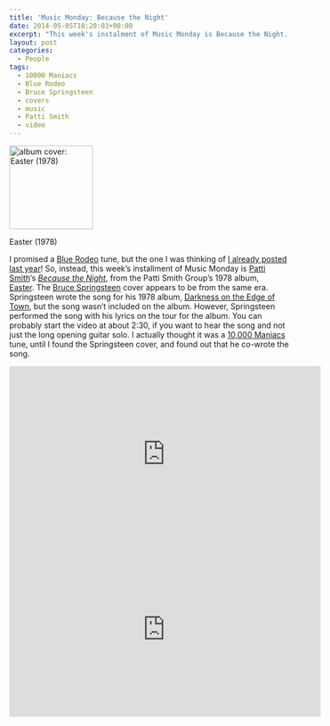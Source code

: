```yaml
---
title: 'Music Monday: Because the Night'
date: 2014-05-05T10:20:03+00:00
excerpt: "This week's instalment of Music Monday is Because the Night. The 1978 Patti Smith original and a comtemporary cover by Bruce Springsteen."
layout: post
categories:
  - People
tags:
  - 10000 Maniacs
  - Blue Rodeo
  - Bruce Springsteen
  - covers
  - music
  - Patti Smith
  - video
---
```

<div id="attachment_3841" style="width: 160px" class="wp-caption alignleft">
  <a href="https://dv8b8dkxht4vb.cloudfront.net/img/Easter_cover.jpg" rel="lightbox"><img class="wp-image-3841 size-thumbnail" src="https://dv8b8dkxht4vb.cloudfront.net/img/Easter_cover-150x150.jpg" alt="album cover: Easter (1978)" width="150" height="150" srcset="https://dv8b8dkxht4vb.cloudfront.net/img/Easter_cover-150x150.jpg 150w, https://dv8b8dkxht4vb.cloudfront.net/img/Easter_cover.jpg 300w" sizes="(max-width: 150px) 100vw, 150px" /></a>
  
  <p class="wp-caption-text">
    Easter (1978)
  </p>
</div>

I promised a [Blue Rodeo](http://bluerodeo.com/) tune, but the one I was thinking of [I already posted last year](http://craigmcn.ca/music-monday-one-more-night.html "Music Monday: One More Night")! So, instead, this week&#8217;s installment of Music Monday is [Patti Smith](http://www.pattismith.net/)&#8216;s _[Because the Night](http://en.wikipedia.org/wiki/Because_the_Night)_, from the Patti Smith Group&#8217;s 1978 album, [Easter](http://en.wikipedia.org/wiki/Easter_(Patti_Smith_Group_album)). The [Bruce Springsteen](http://brucespringsteen.net/) cover appears to be from the same era. Springsteen wrote the song for his 1978 album, [Darkness on the Edge of Town](http://en.wikipedia.org/wiki/Darkness_on_the_Edge_of_Town), but the song wasn&#8217;t included on the album. However, Springsteen performed the song with his lyrics on the tour for the album. You can probably start the video at about 2:30, if you want to hear the song and not just the long opening guitar solo. I actually thought it was a [10,000 Maniacs](http://www.maniacs.com/) tune, until I found the Springsteen cover, and found out that he co-wrote the song.

<div class="video-container">
	<iframe width="560" height="315" src="https://www.youtube.com/embed/xACZHv-sLCg" frameborder="0" allowfullscreen></iframe>
</div>

<div class="video-container">
	<iframe width="560" height="315" src="https://www.youtube.com/embed/HcqUSi8QPN0" frameborder="0" allowfullscreen></iframe>
</div>